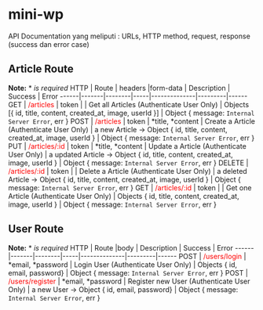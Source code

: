 # mini-wp
API Documentation yang meliputi : URLs, HTTP method, request, response (success dan error case) 
## Article Route
**Note:**  *  *is required*
HTTP  | Route | headers |form-data | Description | Success | Error
------|-------|--------|-----|--------------|---------|------
GET     | <span style="color:red"> /articles    </span>   | token |                                               | <span > Get all Articles (Authenticate User Only) </span>   | Objects [{ id, title, content, created_at, image, userId }]                   | Object { message: `Internal Server Error`, err }
POST    | <span style="color:red"> /articles     </span>   | token | *title, *content                | <span >  Create a Article (Authenticate User Only) </span>  | a new Article -> Object { id, title, content, created_at, image, userId }        | Object { message: `Internal Server Error`, err }
PUT     | <span style="color:red"> /articles/:id  </span>   | token |  *title, *content   | <span > Update a Article (Authenticate User Only) </span>   | a updated Article -> Object { id, title, content, created_at, image, userId }    | Object { message: `Internal Server Error`, err }
DELETE  | <span style="color:red"> /articles/:id  </span>   | token |                                               | <span > Delete a Article (Authenticate User Only)   </span> | a deleted Article -> Object { id, title, content, created_at, image, userId }    | Object { message: `Internal Server Error`, err }
GET     | <span style="color:red"> /articles/:id    </span>   | token |                                               | <span > Get one Article (Authenticate User Only) </span>   | Objects { id, title, content, created_at, image, userId }                   | Object { message: `Internal Server Error`, err }

## User Route
**Note:**  *  *is required*
HTTP  | Route |body | Description | Success | Error
------|-------|--------|-----|--------------|---------|------
POST     | <span style="color:red"> /users/login    </span>   |  *email, *password                                     | <span > Login User (Authenticate User Only) </span>   | Objects { id, email, password}                  | Object { message: `Internal Server Error`, err }
POST    | <span style="color:red"> /users/register     </span>   | *email, *password                | <span >  Register new User (Authenticate User Only) </span>  | a new User -> Object { id, email, password}        | Object { message: `Internal Server Error`, err }